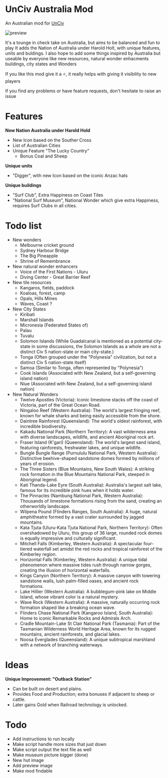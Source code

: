 # UnCiv Australia Mod
An Australian mod for [UnCiv](https://github.com/yairm210/Unciv)

![preview](https://github.com/user-attachments/assets/948f6b47-90a8-4b3b-b703-660cda3ad5cd)

It's a tounge in check take on Australia, but aims to be balanced and fun to play
It adds the Nation of Australia under Harold Holt, with unique features, units and buldings. 
I also hope to add some things inspired by Australia but useable by everyone like new resources, natural wonder enhacments buildings, city states and Wonders

If you like this mod give it a ⭐, it really helps with giving it visibility to new players

If you find any problems or have feature requests, don't hesitate to raise an issue

# Features

**New Nation Australia under Harold Hold** 
  - New Icon based on the Souther Cross
  - List of Australian Cities
  - Unique Feature "The Lucky Country"
    - Bonus Coal and Sheep

**Unique units**
  - "Digger", with new Icon based on the iconic Anzac hats

**Unique buildings**
  - "Surf Club", Extra Happiness on Coast Tiles
  - "National Surf Museum", National Wonder which give extra Happiness, requires Surf Clubs in all cities.

# Todo list

- New wonders
  - Melbourne cricket ground
  - Sydney Harbour Bridge
  - The Big Pineapple
  - Shrine of Remembrance
- New natural wonder enhancers
  - Voice of the First Nations - Uluru
  - Diving Center - Great Barrier Reef
- New tile resources
  - Kangaros, fields, paddock
  - Koaloas, forest, camp
  - Opals, Hills Mines
  - Waves, Coast ?
- New City States
  - Kiribati
  - Marshall Islands
  - Micronesia (Federated States of)
  - Palau
  - Tuvalu
  - Solomon Islands (While Guadalcanal is mentioned as a potential city-state in some discussions, the Solomon Islands as a whole are not a distinct Civ 5 nation-state or main city-state.)
  - Tonga (Often grouped under the "Polynesia" civilization, but not a distinct Civ 5 nation-state itself)
  - Samoa (Similar to Tonga, often represented by "Polynesia")
  - Cook Islands (Associated with New Zealand, but a self-governing island nation)
  - Niue (Associated with New Zealand, but a self-governing island nation)
- New Natural Wonders
  - Twelve Apostles (Victoria): Iconic limestone stacks off the coast of Victoria, part of the Great Ocean Road.
  - Ningaloo Reef (Western Australia): The world's largest fringing reef, known for whale sharks and being easily accessible from the shore.
  - Daintree Rainforest (Queensland): The world's oldest rainforest, with incredible biodiversity.
  - Kakadu National Park (Northern Territory): A vast wilderness area with diverse landscapes, wildlife, and ancient Aboriginal rock art.
  - Fraser Island (K'gari) (Queensland): The world's largest sand island, featuring rainforests, freshwater lakes, and unique wildlife.
  - Bungle Bungle Range (Purnululu National Park, Western Australia): Distinctive beehive-shaped sandstone domes formed by millions of years of erosion.
  - The Three Sisters (Blue Mountains, New South Wales): A striking rock formation in the Blue Mountains National Park, steeped in Aboriginal legend.
  - Kati Thanda-Lake Eyre (South Australia): Australia's largest salt lake, famous for its incredible pink hues when it holds water.
  - The Pinnacles (Nambung National Park, Western Australia): Thousands of limestone formations rising from the sand, creating an otherworldly landscape.
  - Wilpena Pound (Flinders Ranges, South Australia): A huge, natural amphitheatre formed by a vast crater surrounded by jagged mountains.
  - Kata Tjuta (Uluru-Kata Tjuta National Park, Northern Territory): Often overshadowed by Uluru, this group of 36 large, rounded rock domes is equally impressive and culturally significant.
  - Mitchell Falls (Kimberley, Western Australia): A spectacular four-tiered waterfall set amidst the red rocks and tropical rainforest of the Kimberley region.
  - Horizontal Falls (Kimberley, Western Australia): A unique tidal phenomenon where massive tides rush through narrow gorges, creating the illusion of horizontal waterfalls.
  - Kings Canyon (Northern Territory): A massive canyon with towering sandstone walls, lush palm-filled oases, and ancient rock formations.
  - Lake Hillier (Western Australia): A bubblegum-pink lake on Middle Island, whose vibrant color is a natural mystery.
  - Wave Rock (Western Australia): A massive, naturally occurring rock formation shaped like a breaking ocean wave.
  - Flinders Chase National Park (Kangaroo Island, South Australia): Home to iconic Remarkable Rocks and Admirals Arch.
  - Cradle Mountain-Lake St Clair National Park (Tasmania): Part of the Tasmanian Wilderness World Heritage Area, known for its rugged mountains, ancient rainforests, and glacial lakes.
  - Noosa Everglades (Queensland): A unique subtropical marshland with a network of branching waterways.

# Ideas

**Unique Improvement: "Outback Station"**  
- Can be built on desert and plains.
- Provides Food and Production; extra bonuses if adjacent to sheep or cattle.
- Later gains Gold when Railroad technology is unlocked.

# Todo

- Add instructions to run locally
- Make script handle more sizes that just down
- Make script output the text file as well
- Make museum picture bigger (done)
- New hut image
- Add preview image
- Make mod findable

